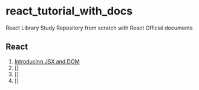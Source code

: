 # react_tutorial_with_docs
React Library Study Repository from scratch with React Official documents

## React
1. [Introducing JSX and DOM]()
2. []
3. []
4. []